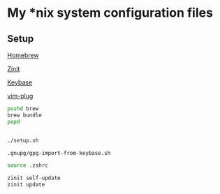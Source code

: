 # My \*nix system configuration files

## Setup

[Homebrew](https://brew.sh/)

[Zinit](https://github.com/zdharma-continuum/zinit)

[Keybase](https://keybase.io/docs/the_app/install_macos)

[vim-plug](https://github.com/junegunn/vim-plug)

```sh
pushd brew
brew bundle
popd


./setup.sh

.gnupg/gpg-import-from-keybase.sh

source .zshrc

zinit self-update
zinit update

```
